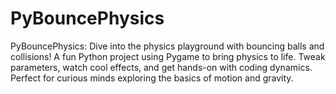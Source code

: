 # PyBouncePhysics
PyBouncePhysics: Dive into the physics playground with bouncing balls and collisions! A fun Python project using Pygame to bring physics to life. Tweak parameters, watch cool effects, and get hands-on with coding dynamics. Perfect for curious minds exploring the basics of motion and gravity.
